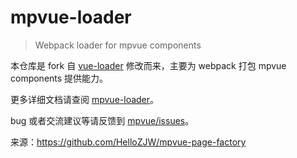 # mpvue-loader

>Webpack loader for mpvue components

本仓库是 fork 自 [vue-loader](https://github.com/vuejs/vue-loader) 修改而来，主要为 webpack 打包 mpvue components 提供能力。

更多详细文档请查阅 [mpvue-loader](http://mpvue.com/build/mpvue-loader)。

bug 或者交流建议等请反馈到 [mpvue/issues](https://github.com/Meituan-Dianping/mpvue/issues)。


来源：https://github.com/HelloZJW/mpvue-page-factory  
